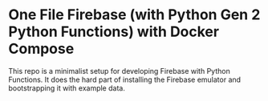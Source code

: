 # One File Firebase (with Python Gen 2 Python Functions) with Docker Compose

This repo is a minimalist setup for developing Firebase with Python Functions. It does the hard part of installing the Firebase emulator and bootstrapping it with example data.
